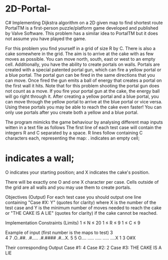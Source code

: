 # 2D-Portal-
C# Implementing Dijkstra algorithm on a 2D given map to find shortest route
PortalTM is a first-person puzzle/platform game developed and published by Valve Software. This
problem has a similar idea to PortalTM but it does not assume you have played the game.

For this problem you find yourself in a grid of size R by C. There is also a cake somewhere in the
grid. The aim is to arrive at the cake with as few moves as possible. You can move north, south,
east or west to an empty cell. Additionally, you have the ability to create portals on walls.
Portals are created with a special patented portal gun, which can fire a yellow portal or a blue portal.
The portal gun can be fired in the same directions that you can move. Once fired the gun emits a
ball of energy that creates a portal on the first wall it hits. Note that for this problem shooting the
portal gun does not count as a move. If you fire your portal gun at the cake, the energy ball will go
right through it.
After creating a yellow portal and a blue portal, you can move through the yellow portal to arrive at
the blue portal or vice versa. Using these portals you may be able to reach the cake even faster!
You can only use portals after you create both a yellow and a blue portal.

The program mimicks the game behaviour by analysing different map inputs witten in a text file as follows
The first line of each test case will contain the integers R and C separated by a space. R lines follow
containing C characters each, representing the map:
. indicates an empty cell;
# indicates a wall;
O indicates your starting position; and
X indicates the cake's position.

There will be exactly one O and one X character per case.
Cells outside of the grid are all walls and you may use them to create portals.

Objectives (Output)
For each test case you should output one line containing "Case #X: Y" (quotes for clarity) where X
is the number of the test case and Y is the minimum number of moves needed to reach the cake or
"THE CAKE IS A LIE" (quotes for clarity) if the cake cannot be reached.

Implementation Constraints (Limits)
1 ≤ N ≤ 20
1 ≤ R ≤ 9
1 ≤ C ≤ 9

Example of input (first number is the maps to test)
3                   
4 7
.O..##.
.#.....
.#.####
.#...X.
5 5
O....
.....
.....
.....
....X
1 3
O#X

Their corresponding Output
Case #1: 4
Case #2: 2
Case #3: THE CAKE IS A LIE
